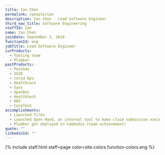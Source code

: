 ```yaml
---
title: Ian Chen
permalink: /people/ian
description: Ian Chen - Lead Software Engineer
third_nav_title: Software Engineering
staffId: ian
name: Ian Chen
joinDate: September 3, 2018
functionId: eng
jobTitle: Lead Software Engineer
curProducts:
  - Tooling team
  - Plumber
pastProducts:
  - Postman
  - SGID
  - Covid Ops
  - Healthcare
  - Sync
  - OpenDoc
  - Healthtech
  - HAS
  - CorpTech
accomplishments:
  - Launched Tiles.
  - Launched Open Hand, an internal tool to make claim submission easier.
  - Plumber got deployed in Cambodia (team achievement)
quote: ""
linkedinId: ""
---
```


{% include staff.html staff=page color=site.colors.function-colors.eng %}
